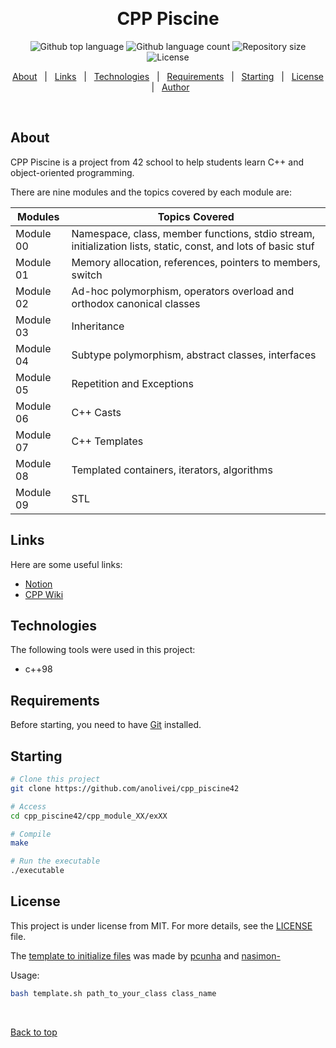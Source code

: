 <div align="center" id="top"> 

  &#xa0;

</div>

<h1 align="center"> CPP Piscine </h1>

<p align="center">
  <img alt="Github top language" src="https://img.shields.io/github/languages/top/anolivei/cpp_piscine42?color=2596be">

  <img alt="Github language count" src="https://img.shields.io/github/languages/count/anolivei/cpp_piscine42?color=2596be">

  <img alt="Repository size" src="https://img.shields.io/github/repo-size/anolivei/cpp_piscine42?color=2596be">

  <img alt="License" src="https://img.shields.io/github/license/anolivei/cpp_piscine42?color=2596be">

</p>

<p align="center">
  <a href="about">About</a> &#xa0; | &#xa0; 
  <a href="features">Links</a> &#xa0; | &#xa0;
  <a href="technologies">Technologies</a> &#xa0; | &#xa0;
  <a href="requirements">Requirements</a> &#xa0; | &#xa0;
  <a href="starting">Starting</a> &#xa0; | &#xa0;
  <a href="license">License</a> &#xa0; | &#xa0;
  <a href="https://github.com/anolivei" target="_blank">Author</a>
</p>

<br>

## About ##

CPP Piscine is a project from 42 school to help students learn C++ and object-oriented programming.

There are nine modules and the topics covered by each module are:

|     Modules    |                                                 Topics Covered                                                |
| --------------| ------------------------------------------------------------------------------------------------------------- |
| Module 00 | Namespace, class, member functions, stdio stream, initialization lists, static, const, and lots of basic stuf |
| Module 01 | Memory allocation, references, pointers to members, switch | |
| Module 02 | Ad-hoc polymorphism, operators overload and orthodox canonical classes |
| Module 03 | Inheritance |
| Module 04 | Subtype polymorphism, abstract classes, interfaces |
| Module 05 | Repetition and Exceptions |
| Module 06 | C++ Casts |
| Module 07 | C++ Templates |
| Module 08 | Templated containers, iterators, algorithms |
| Module 09 | STL |

## Links ##
Here are some useful links:
- [Notion](https://www.notion.so/CPP-Piscine-e28af1f755bf4af6b955cb445b4ad6a3)
- [CPP Wiki](https://github.com/qingqingqingli/CPP/wiki)

## Technologies ##

The following tools were used in this project:

- c++98

## Requirements ##

Before starting, you need to have [Git](https://git-scm.com) installed.

## Starting ##

```bash
# Clone this project
git clone https://github.com/anolivei/cpp_piscine42

# Access
cd cpp_piscine42/cpp_module_XX/exXX

# Compile
make

# Run the executable
./executable
```

## License ##

This project is under license from MIT. For more details, see the [LICENSE](LICENSE.md) file.

The [template to initialize files](https://github.com/anolivei/cpp_piscine42/tree/main/template_to_initialize_files) was made by [pcunha](https://github.com/pcc19) and [nasimon-](https://github.com/nayran)

Usage:

```bash
bash template.sh path_to_your_class class_name
```


&#xa0;

<a href="#top">Back to top</a>
